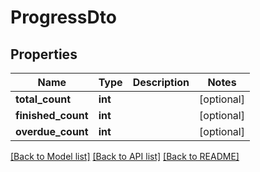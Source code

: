 # ProgressDto

## Properties
Name | Type | Description | Notes
------------ | ------------- | ------------- | -------------
**total_count** | **int** |  | [optional] 
**finished_count** | **int** |  | [optional] 
**overdue_count** | **int** |  | [optional] 

[[Back to Model list]](../README.md#documentation-for-models) [[Back to API list]](../README.md#documentation-for-api-endpoints) [[Back to README]](../README.md)



